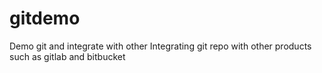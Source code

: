 # gitdemo
Demo git and integrate with other 
Integrating git repo with other products such as gitlab and bitbucket

